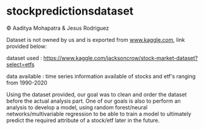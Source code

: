 # stockpredictionsdataset

© Aaditya Mohapatra & Jesus Rodriguez

Dataset is not owned by us and is exported from www.kaggle.com, link provided below: 

dataset used : https://www.kaggle.com/jacksoncrow/stock-market-dataset?select=etfs

data available : time series information available of stocks and etf's ranging from 1990-2020



Using the dataset provided, our goal was to clean and order the dataset before the actual analysis part. One of our goals is also to perform an analysis to develop a model, using random forest/neural networks/multivariable regression to be able to train a model to ultimately predict the required attribute of a stock/etf later in the future.
